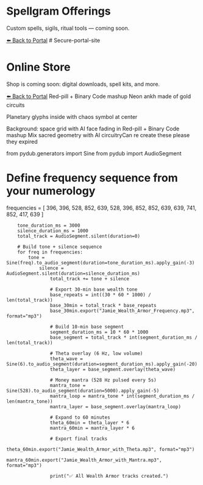 <html>
  <head>
    <link rel='stylesheet' href='style.css'>
  </head>
  <body>
    <h1>Spellgram Offerings</h1>
    <p>Custom spells, sigils, ritual tools — coming soon.</p>
    <a href="index.html">⬅️ Back to Portal</a>
  </body>
</html># Secure-portal-site
<html>
  <head>
    <link rel='stylesheet' href='style.css'>
  </head>
  <body>
    <h1>Online Store</h1>
    <p>Shop is coming soon: digital downloads, spell kits, and more.</p>
    <a href="index.html">⬅️ Back to Portal</a>
  </body>
</html>
Red-pill + Binary Code mashup
Neon ankh made of gold circuits

Planetary glyphs inside with chaos symbol at center

Background: space grid with AI face fading in
Red-pill + Binary Code mashup
Mix sacred geometry with AI circuitryCan re create these please they expired

from pydub.generators import Sine
from pydub import AudioSegment

# Define frequency sequence from your numerology
frequencies = [
    396, 396, 528, 852, 639, 528, 396, 852, 852,
        639, 639, 741, 852, 417, 639
        ]

        tone_duration_ms = 3000
        silence_duration_ms = 1000
        total_track = AudioSegment.silent(duration=0)

        # Build tone + silence sequence
        for freq in frequencies:
            tone = Sine(freq).to_audio_segment(duration=tone_duration_ms).apply_gain(-3)
                silence = AudioSegment.silent(duration=silence_duration_ms)
                    total_track += tone + silence

                    # Export 30-min base wealth tone
                    base_repeats = int((30 * 60 * 1000) / len(total_track))
                    base_30min = total_track * base_repeats
                    base_30min.export("Jamie_Wealth_Armor_Frequency.mp3", format="mp3")

                    # Build 10-min base segment
                    segment_duration_ms = 10 * 60 * 1000
                    base_segment = total_track * int(segment_duration_ms / len(total_track))

                    # Theta overlay (6 Hz, low volume)
                    theta_wave = Sine(6).to_audio_segment(duration=segment_duration_ms).apply_gain(-20)
                    theta_layer = base_segment.overlay(theta_wave)

                    # Money mantra (528 Hz pulsed every 5s)
                    mantra_tone = Sine(528).to_audio_segment(duration=5000).apply_gain(-5)
                    mantra_loop = mantra_tone * int(segment_duration_ms / len(mantra_tone))
                    mantra_layer = base_segment.overlay(mantra_loop)

                    # Expand to 60 minutes
                    theta_60min = theta_layer * 6
                    mantra_60min = mantra_layer * 6

                    # Export final tracks
                    theta_60min.export("Jamie_Wealth_Armor_with_Theta.mp3", format="mp3")
                    mantra_60min.export("Jamie_Wealth_Armor_with_Mantra.mp3", format="mp3")

                    print("✅ All Wealth Armor tracks created.")